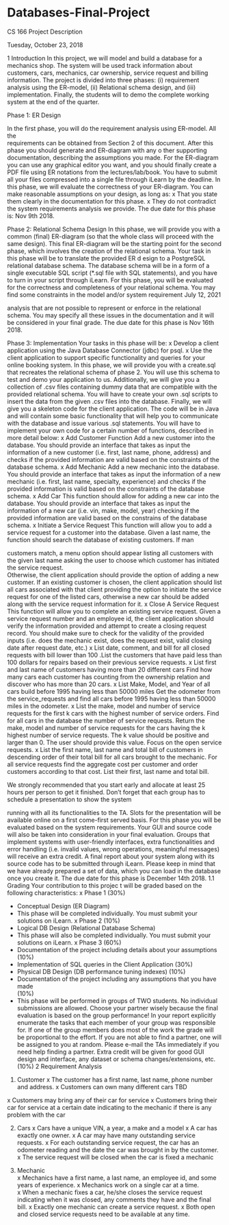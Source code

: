 # Databases-Final-Project
CS 166 Project Description 
 
Tuesday, October 23, 2018 
 
1  Introduction 
  In this project, we will model and build a database for a mechanics shop. The system will 
be used track information about customers, cars, mechanics, car ownership, service request and 
billing information. 
  The project is divided into three phases: (i) requirement analysis using the ER-model, (ii) 
Relational  schema  design,  and  (iii)  implementation.  Finally,  the  students  will  to  demo  the 
complete working system at the end of the quarter. 
 
Phase 1: ER Design 
 
  In  the  first  phase,  you  will  do  the  requirement  analysis  using  ER-model.  All  the  
requirements can be obtained from Section 2 of this document. 
  After  this  phase  you  should  generate  and  ER-diagram  with  any  o ther  supporting 
documentation, describing the assumptions you made. For the ER-diagram you can use any 
graphical editor you want, and you should finally create a PDF file using ER notations from the 
lectures/lab/book. You have to submit all your files compressed into a single file through iLearn 
by the deadline. In this phase, we will evaluate the correctness of your ER-diagram. You can 
make reasonable assumptions on your design, as long as: 
x  That you state them clearly in the documentation for this phase. 
x  They do not contradict the system requirements analysis we provide. 
The due date for this phase is: Nov 9th 2018. 
 
Phase 2: Relational Schema Design 
  In this phase, we will provide you with a common (final) ER-diagram (so that the whole 
class will proceed with the same design). This final ER-diagram will be the starting point for the 
second phase, which involves the creation of the relational schema. 
  Your task in this phase will be to translate the provided ER d esign to a PostgreSQL 
relational database schema. The database schema will be in a form of a single executable SQL 
script (*.sql file with SQL statements), and you have to turn in your script through iLearn. 
  For  this  phase,  you  will  be  evaluated  for  the  correctness  and  completeness  of  your 
relational  schema.  You  may  find  some  constraints  in  the  model  and/or  system  requirement 
July 12, 2021
 
analysis that are not possible to represent or enforce in the relational schema. You may specify 
all these issues in the documentation and it will be considered in your final grade. 
  The due date for this phase is  Nov 16th 2018. 
 
Phase 3: Implementation 
Your tasks in this phase will be: 
x  Develop a client application using the Java Database Connector (jdbc) for psql. 
x  Use the client application to support specific functionality and queries for your online 
booking system. 
In this phase, we will provide you with a create.sql that recreates the relational schema of 
phase 2. You will use this schema to test and demo your application to us. Additionally, we will 
give you a collection of .csv files containing dummy data that are compatible with the provided 
relational schema. You will have to create your own .sql scripts to insert the data from the given 
.csv files into the database. 
Finally, we will give you a skeleton code for the client application. The code will be in Java 
and will contain some basic functionality that will help you to communicate with the database 
and issue various .sql statements. You will have to implement your own code for a certain 
number of functions, described in more detail below: 
x  Add Customer Function 
Add a new customer into the database. You should provide an interface that takes as 
input the information of a new customer (i.e. first, last name, phone, address) and checks 
if the provided information are valid based on the constraints of the database schema. 
x  Add Mechanic 
Add a new mechanic into the database. You should provide an interface that takes as 
input the information of a new mechanic (i.e. first, last name, specialty, experience) and 
checks  if  the  provided  information  is  valid  based  on  the  constraints  of  the  database 
schema. 
x  Add Car 
This  function  should  allow  for  adding  a  new  car  into  the  database.  You  should 
provide an interface that takes as input the information of a new car (i.e. vin, make, 
model, year) checking if the provided information are valid based on the constrains of the 
database schema. 
x  Initiate a Service Request 
This function will allow you to add a service request for a customer into the database. 
Given a last name, the function should search the database of existing customers. If man
 
customers match, a menu option should appear listing all customers with the given last 
name  asking  the  user  to  choose  which  customer  has  initiated  the  service  request.  
Otherwise, the client application should provide the option of adding a new customer. If 
an existing customer is chosen, the client application should list all cars associated with 
that client providing the option to initiate the service request for one of the listed cars, 
otherwise a new car should be added along with the service request information for it. 
x  Close A Service Request 
This function will allow you to complete an existing service request. Given a service 
request number and an employee id, the client application should verify the information 
provided and attempt to create a closing request record. You should make sure to check 
for the validity of the provided inputs (i.e. does the mechanic exist, does the request exist, 
valid closing date after request date, etc.) 
x  List date, comment, and bill for all closed requests with bill lower than 100 
.List the customers that have paid less than 100 dollars for repairs based on their 
previous service requests. 
x  List first and last name of customers having more than 20 different cars 
Find how many cars each customer has counting from the ownership relation and 
discover who has more than 20 cars. 
x  List Make, Model, and Year of all cars build before 1995 having less than 50000 
miles 
Get the odometer from the service_requests and find all cars before 1995 having less 
than 50000 miles in the odometer. 
x  List the make, model and number of service requests for the first k cars with the 
highest number of service orders. 
Find for all cars in the database the number of service requests. Return the make, 
model and number of service requests for the cars having the k highest number of 
service requests. The k value should be positive and larger than 0. The user should 
provide this value. Focus on the open service requests. 
x  List the first name, last name and total bill of customers in descending order of 
their total bill for all cars brought to the mechanic. 
For all service requests find the aggregate cost per customer and order customers 
according to that cost. List their first, last name and total bill. 
 
We strongly recommended that you start early and allocate at least 25 hours per person to 
get it finished. Don’t forget that each group has to schedule a presentation to show the system 

 
running with all its functionalities to the TA. Slots for the presentation will be available online 
on a first come-first served basis. 
  For this phase you will be evaluated based on the system requirements. Your GUI and 
source code will also be taken into consideration in your final evaluation. Groups that implement 
systems with user-friendly interfaces, extra functionalities and error handling (i.e. invalid values, 
wrong operations, meaningful messages) will receive an extra credit. A final report about your 
system along with its source code has to be submitted through iLearn. Please keep in mind that 
we have already prepared a set of data, which you can load in the database once you create it. 
The due date for this phase is December 14th 2018. 
1.1   Grading 
  Your contribution to this projec t will be graded based on the following characteristics: 
x  Phase 1 (30%) 
-  Conceptual Design (ER Diagram) 
-  This phase will be completed individually. You must submit your solutions on 
iLearn. 
x  Phase 2 (10%) 
-  Logical DB Design (Relational Database Schema) 
-  This phase will also be completed individually. You must submit your solutions 
on iLearn. 
x  Phase 3 (60%) 
-  Documentation of the project including details about your assumptions (10%) 
-  Implementation of SQL queries in the Client Application (30%) 
-  Physical DB Design (DB performance tuning indexes) (10%) 
-  Documentation  of  the  project  including  any  assumptions  that  you  have  made  
(10%) 
-  This  phase  will  be  performed  in  groups  of  TWO  students.  No  individual 
submissions are allowed. Choose your partner wisely because the final evaluation 
is based on the group performance! In your report explicitly enumerate the tasks 
that each member of your group was responsible for. If one of the group members 
does most of the work the grade will be proportional to the effort. If you are not 
able to find a partner, one will be assigned to you at random. Please e-mail the 
TAs immediately if you need help finding a partner. 
Extra credit will be given for good GUI design and interface, any dataset or schema 
changes/extensions, etc. (10%) 
2  Requirement Analysis 
1. Customer 
x  The customer has a first name, last name, phone number and address. 
x  Customers can own many different cars 
TBD

 
x  Customers may bring any of their car for service 
x  Customers bring their car for service at a certain date indicating to the mechanic if 
there is any problem with the car 
 
2. Cars 
x  Cars have a unique VIN, a year, a make and a model 
x  A car has exactly one owner. 
x  A car may have many outstanding service requests. 
x  For each outstanding service request, the car has an odometer reading and the date 
the car was brought in by the customer. 
x  The service request will be closed when the car is fixed a mechanic 
 
3. Mechanic   
x  Mechanics have a first name, a last name, an employee id,  and some years of 
experience. 
x  Mechanics work on a single car at a time.  
x  When a mechanic fixes a car, he/she closes the service request indicating when it 
was closed, any comments they have and the final bill. 
x  Exactly one mechanic can create a service request. 
x  Both open and closed service requests need to be available at any time.
